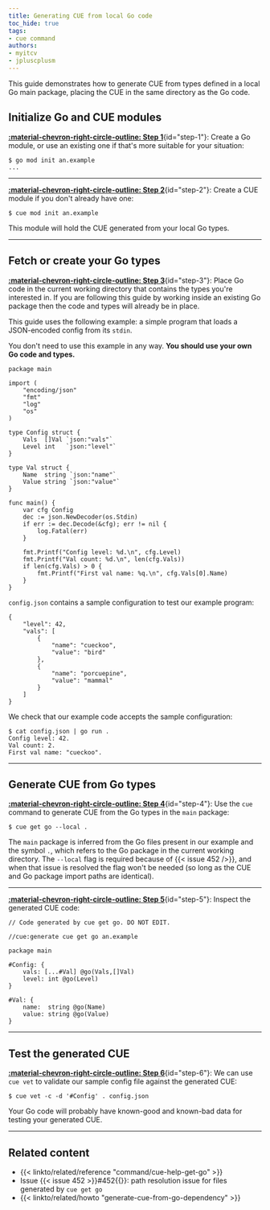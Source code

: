 ```yaml
---
title: Generating CUE from local Go code
toc_hide: true
tags:
- cue command
authors:
- myitcv
- jpluscplusm
---
```


This guide demonstrates how to generate CUE from types defined in a local Go
main package, placing the CUE in the same directory as the Go code.

<!--more-->

## Initialize Go and CUE modules

[**:material-chevron-right-circle-outline: Step 1**](#step-1){id="step-1"}: Create a Go module, or use an existing one if that's more suitable for your situation:

```` { .text title="TERMINAL" data-copy="go mod init an.example" }
$ go mod init an.example
...
````

---


[**:material-chevron-right-circle-outline: Step 2**](#step-2){id="step-2"}: Create a CUE module if you don't already have one:

```` { .text title="TERMINAL" data-copy="cue mod init an.example" }
$ cue mod init an.example
````

This module will hold the CUE generated from your local Go types.

---


## Fetch or create your Go types

[**:material-chevron-right-circle-outline: Step 3**](#step-3){id="step-3"}: Place Go code in the current working directory that contains the types you're
interested in.
If you are following this guide by working inside an existing Go package then
the code and types will already be in place.

This guide uses the following example:
a simple program that loads a JSON-encoded config from its `stdin`.

You don't need to use this example in any way.
**You should use your own Go code and types.**

```` { .go title="main.go" }
package main

import (
	"encoding/json"
	"fmt"
	"log"
	"os"
)

type Config struct {
	Vals  []Val `json:"vals"`
	Level int   `json:"level"`
}

type Val struct {
	Name  string `json:"name"`
	Value string `json:"value"`
}

func main() {
	var cfg Config
	dec := json.NewDecoder(os.Stdin)
	if err := dec.Decode(&cfg); err != nil {
		log.Fatal(err)
	}

	fmt.Printf("Config level: %d.\n", cfg.Level)
	fmt.Printf("Val count: %d.\n", len(cfg.Vals))
	if len(cfg.Vals) > 0 {
		fmt.Printf("First val name: %q.\n", cfg.Vals[0].Name)
	}
}
````

`config.json` contains a sample configuration to test our example program:

```` { .json title="config.json" }
{
    "level": 42,
    "vals": [
        {
            "name": "cueckoo",
            "value": "bird"
        },
        {
            "name": "porcuepine",
            "value": "mammal"
        }
    ]
}
````

We check that our example code accepts the sample configuration:

```` { .text title="TERMINAL" data-copy="cat config.json | go run ." }
$ cat config.json | go run .
Config level: 42.
Val count: 2.
First val name: "cueckoo".
````

---


## Generate CUE from Go types

[**:material-chevron-right-circle-outline: Step 4**](#step-4){id="step-4"}: Use the `cue` command to generate CUE from the Go types in the `main` package:

```` { .text title="TERMINAL" data-copy="cue get go --local ." }
$ cue get go --local .
````

The `main` package is inferred from the Go files present in our
example and the symbol `.`, which refers to the Go package in the current
working directory.
The `--local` flag is required because of {{< issue 452 />}}, and when that
issue is resolved the flag won't be needed (so long as the CUE and Go package
import paths are identical).

---


[**:material-chevron-right-circle-outline: Step 5**](#step-5){id="step-5"}: Inspect the generated CUE code:

```` { .cue title="main_go_gen.cue" }
// Code generated by cue get go. DO NOT EDIT.

//cue:generate cue get go an.example

package main

#Config: {
	vals: [...#Val] @go(Vals,[]Val)
	level: int @go(Level)
}

#Val: {
	name:  string @go(Name)
	value: string @go(Value)
}
````


---


## Test the generated CUE

[**:material-chevron-right-circle-outline: Step 6**](#step-6){id="step-6"}: We can use `cue vet` to validate our sample config file against the generated CUE:

```` { .text title="TERMINAL" data-copy="cue vet -c -d &#39;#Config&#39; . config.json" }
$ cue vet -c -d '#Config' . config.json
````

Your Go code will probably have known-good and known-bad data for testing your generated CUE.

---

## Related content

- {{< linkto/related/reference "command/cue-help-get-go" >}}
- Issue {{< issue 452 >}}#452{{</issue>}}: path resolution issue for files generated by `cue get go`
- {{< linkto/related/howto "generate-cue-from-go-dependency" >}}
